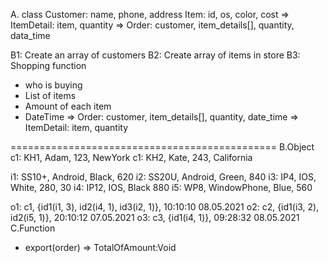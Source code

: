 A. class
Customer: name, phone, address
Item: id, os, color, cost
=> ItemDetail: item, quantity
=> Order: customer, item_details[], quantity, data_time


B1: Create an array of customers
B2: Create array of items in store
B3: Shopping function
+ who is buying
+ List of items
+ Amount of each item
+ DateTime
=> Order: customer, item_details[], quantity, date_time
=> ItemDetail: item, quantity

==============================================
B.Object
c1: KH1, Adam, 123, NewYork
c1: KH2, Kate, 243, California

i1: SS10+, Android, Black, 620
i2: SS20U, Android, Green, 840
i3: IP4, IOS, White, 280, 30
i4: IP12, IOS, Black 880
i5: WP8, WindowPhone, Blue, 560

o1: c1, {id1(i1, 3), id2(i4, 1), id3(i2, 1)}, 10:10:10 08.05.2021
o2: c2, {id1(i3, 2), id2(i5, 1)}, 20:10:12 07.05.2021
o3: c3, {id1(i4, 1)}, 09:28:32 08.05.2021
C.Function
+ export(order) => TotalOfAmount:Void

